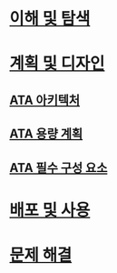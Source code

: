 # [이해 및 탐색](/advanced-threat-analytics/understand-explore/what-is-ata)
# [계획 및 디자인](ata-architecture.md)
## [ATA 아키텍처](ata-architecture.md)
## [ATA 용량 계획](ata-capacity-planning.md)
## [ATA 필수 구성 요소](ata-prerequisites.md)
# [배포 및 사용](/advanced-threat-analytics/deploy-use/preinstall-ata)
# [문제 해결](/advanced-threat-analytics/troubleshoot/troubleshooting-ata-using-logs)


<!--HONumber=Aug16_HO5-->


